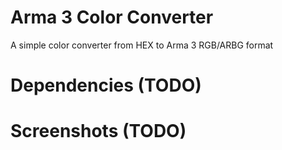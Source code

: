 # Arma 3 Color Converter
A simple color converter from HEX to Arma 3 RGB/ARBG format

# Dependencies (TODO)

# Screenshots (TODO)